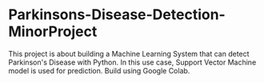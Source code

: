 # Parkinsons-Disease-Detection-MinorProject
This project is about building a Machine Learning System that can detect Parkinson's Disease with Python. In this use case, Support Vector Machine model is used for prediction. Build using Google Colab.
